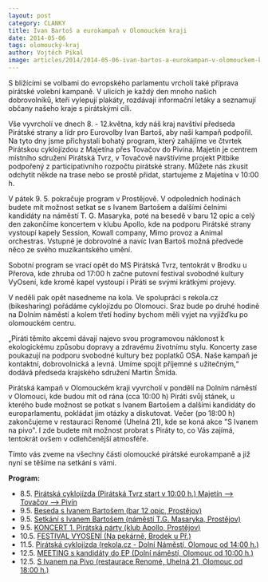 ```yaml
---
layout: post
category: CLANKY
title: Ivan Bartoš a eurokampaň v Olomouckém kraji
date: 2014-05-06
tags: olomoucký-kraj
author: Vojtěch Pikal
image: articles/2014/2014-05-06-ivan-bartos-a-eurokampan-v-olomouckem-kraji.jpg   #751x422 pixelu
---
```

S blížícími se volbami do evropského parlamentu vrcholí také příprava pirátské volební kampaně. V ulicích je každý den mnoho našich dobrovolníků, kteří vylepují plakáty, rozdávají informační letáky a seznamují občany našeho kraje s pirátskými cíli.

Vše vyvrcholí ve dnech 8. - 12.května, kdy náš kraj navštíví předseda Pirátské strany a lídr pro Eurovolby Ivan Bartoš, aby naši kampaň podpořil. Na tyto dny jsme přichystali bohatý program, který zahájíme ve čtvrtek Pirátskou cyklojízdou z Majetína přes Tovačov do Pivína. Majetín je centrem místního sdružení Pirátská Tvrz, v Tovačově navštívíme projekt Pitbike podpořený z participativního rozpočtu pirátské strany. Můžete nás zkusit odchytit někde na trase nebo se prostě přidat, startujeme z Majetína v 10:00 h.

V pátek 9. 5. pokračuje program v Prostějově. V odpoledních hodinách budete mít možnost setkat se s Ivanem Bartošem a dalšími čelními kandidáty na náměstí T. G. Masaryka, poté na besedě v baru 12 opic a celý den zakončíme koncertem v klubu Apollo, kde na podporu Pirátské strany vystoupí kapely Session, Kowall company, Mimo provoz a Animal orchestras. Vstupné je dobrovolné a navíc Ivan Bartoš možná předvede něco ze svého muzikantského umění.

Sobotní program se vrací opět do MS Pirátská Tvrz, tentokrát v Brodku u Přerova, kde zhruba od 17:00 h začne putovní festival svobodné kultury VyOsení, kde kromě kapel vystoupí i Piráti se svými krátkými projevy. 

V neděli pak opět nasedneme na kola. Ve spolupráci s rekola.cz (bikesharing) pořádáme cyklojízdu po Olomouci. Sraz bude po druhé hodině na Dolním náměstí  a kolem třetí hodiny bychom měli vyjet na vyjížďku po olomouckém centru.

„Piráti těmito akcemi dávají najevo svou programovou náklonost k ekologickému způsobu dopravy a zdravému životnímu stylu. Koncerty zase poukazují na  podporu svobodné kultury bez poplatků OSA. Naše kampaň je kontaktní, dobrovolnická a levná. Umíme spojit příjemné s užitečným,“ dodává předseda krajského sdružení Martin Šmída.

Pirátská kampaň v Olomouckém kraji vyvrcholí v pondělí na Dolním náměstí v Olomouci, kde budou mít  od rána (cca 10:00 h) Piráti svůj stánek, u kterého bude možnost se potkat s Ivanem Bartošem a dalšími kandidáty do europarlamentu, pokládat jim otázky a diskutovat. Večer (po 18:00 h) zakončujeme v restauraci Renomé (Uhelná 21), kde se koná akce "S Ivanem na pivo". I zde budete mít možnost probrat s Piráty to, co Vás zajímá, tentokrát ovšem v odlehčenější atmosféře.

Tímto vás zveme na všechny části olomoucké pirátské eurokampaně a již nyní se těšíme na setkání s vámi.

**Program:**

* 8.5. [Pirátská cyklojízda (Pirátská Tvrz start v 10:00 h.) Majetín --> Tovačov --> Pivín](https://www.facebook.com/events/224352491088421)
* 9.5. [Beseda s Ivanem Bartošem (bar 12 opic, Prostějov)](https://www.facebook.com/events/652743818132353)
* 9.5. [Setkání s Ivanem Bartošem (náměstí T.G. Masaryka, Prostějov)](https://www.facebook.com/events/485233354910623)
* 9.5. [KONCERT 1. Pirátská párty (klub Apollo, Prostějov)](https://www.facebook.com/events/1479110705640875)
* 10.5. [FESTIVAL VYOSENÍ (Na pekárně, Brodek u Př.)](https://www.facebook.com/events/1453833504849451)
* 11.5. [Pirátská cyklojízda (rekola.cz - Dolní Náměstí, Olomouc od 14:00 h.)](https://www.facebook.com/events/138036693033532)
* 12.5. [MEETING s kandidáty do EP (Dolní náměstí, Olomouc od 10:00 h.)](https://www.facebook.com/events/553205738133582)
* 12.5. [S Ivanem na Pivo (restaurace Renomé, Uhelná 21, Olomouc od 18:00 h.)](https://www.facebook.com/events/1503970599830855)
